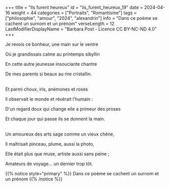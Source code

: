 +++
title = "Ils furent heureux"
id = "ils_furent_heureux_19"
date = 2024-04-16
weight = 44
categories = ["Portraits", "Romantisme"]
tags = ["philosophie", "amour", "2024", "alexandrin"]
info = "Dans ce poème se cachent un surnom et un prénom"
verseLength = 12
LastModifierDisplayName = "Barbara Post - Licence CC BY-NC-ND 4.0"
+++

Je revois ce bonheur, une main sur le ventre

Où je grandissais calme au printemps sibyllin

En cette autre jeunesse insouciante chantre

De mes parents si beaux au rire cristallin.

 \
Et parmi choux, iris, anémones et roses

Il observait le monde et révérait l'humain :

D'un regard doux qui change elle a primeur des proses

Et chaque jour qui passe ils se donnent la main.

 \
Un amoureux des arts sage comme un vieux chêne,

Il maîtrisait pinceau, plume, aussi la photo,

Elle était plus que muse, artiste aussi sans peine ;

Amateurs de voyage... un dernier trop tôt.

{{% notice style="primary" %}}
Dans ce poème se cachent un surnom et un prénom
{{% /notice %}}
